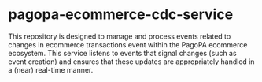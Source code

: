 # pagopa-ecommerce-cdc-service
This repository is designed to manage and process events related to changes in ecommerce transactions event within the PagoPA ecommerce ecosystem. This service listens to events that signal changes (such as event creation) and ensures that these updates are appropriately handled in a (near) real-time manner.
